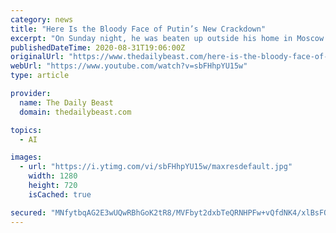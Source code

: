 ```yaml
---
category: news
title: "Here Is the Bloody Face of Putin’s New Crackdown"
excerpt: "On Sunday night, he was beaten up outside his home in Moscow hours after posting a YouTube video ... the Belarusian dictator now being aided and abetted by Putin. Last week, the country was ..."
publishedDateTime: 2020-08-31T19:06:00Z
originalUrl: "https://www.thedailybeast.com/here-is-the-bloody-face-of-putins-new-crackdown"
webUrl: "https://www.youtube.com/watch?v=sbFHhpYU15w"
type: article

provider:
  name: The Daily Beast
  domain: thedailybeast.com

topics:
  - AI

images:
  - url: "https://i.ytimg.com/vi/sbFHhpYU15w/maxresdefault.jpg"
    width: 1280
    height: 720
    isCached: true

secured: "MNfytbqAG2E3wUQwRBhGoK2tR8/MVFbyt2dxbTeQRNHPFw+vQfdNK4/xlBsFOMFPgAABcbmvkEu8cEs58yBUU6UhzeTSPDeevpgn/95hij6eXvoJAD09Bgp5yNhBk5Qy8q1Gu0qNLAawVTyLIFuW1x1bbPlTL2xUS/5J8hFbv3vJ/o2nhj17zbMIPs4Q8ciFPC1fkyRvf9eb9LLQTwex9/gt8dbU/TX7+DYHehV9Sp0ES8tbcyp0IKcGqiWvZ2S5qc43HBVHEu/Gs+XdCtnF1lrsqtqeY+EAjPHPDKWrkUISxQAk7W7d6WjowIXijQoZPbnEVF0rC84lG9NI0UVUKzh/PD9QpCikB1Cx2y+jVZU=;O93/uCMUPmXLsyB8HdscJw=="
---
```


